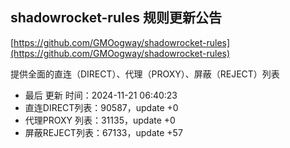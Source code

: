 ## shadowrocket-rules 规则更新公告

[https://github.com/GMOogway/shadowrocket-rules](https://github.com/GMOogway/shadowrocket-rules)

提供全面的直连（DIRECT）、代理（PROXY）、屏蔽（REJECT）列表
- 最后 更新 时间：2024-11-21 06:40:23
- 直连DIRECT列表：90587，update +0
- 代理PROXY 列表：31135，update +0
- 屏蔽REJECT列表：67133，update +57